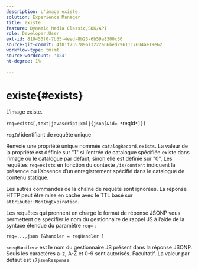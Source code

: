 ```yaml
---
description: L'image existe.
solution: Experience Manager
title: existe
feature: Dynamic Media Classic,SDK/API
role: Developer,User
exl-id: 810453f0-7b35-4eed-8b23-6b59a8300c50
source-git-commit: 4f81f755789613222a66bed2961117604ae19e62
workflow-type: tm+mt
source-wordcount: '124'
ht-degree: 1%

---
```


# existe{#exists}

L&#39;image existe.

`req=exists[,text|javascript|xml|{json[&id= *`reqId`*]}]`

*`reqId`* identifiant de requête unique

Renvoie une propriété unique nommée `catalogRecord.exists`. La valeur de la propriété est définie sur &quot;1&quot; si l’entrée de catalogue spécifiée existe dans l’image ou le catalogue par défaut, sinon elle est définie sur &quot;0&quot;. Les requêtes `req=exists` en fonction du contexte `/is/content` indiquent la présence ou l’absence d’un enregistrement spécifié dans le catalogue de contenu statique.

Les autres commandes de la chaîne de requête sont ignorées. La réponse HTTP peut être mise en cache avec le TTL basé sur `attribute::NonImgExpiration`.

Les requêtes qui prennent en charge le format de réponse JSONP vous permettent de spécifier le nom du gestionnaire de rappel JS à l’aide de la syntaxe étendue du paramètre `req=` :

`req=...,json [&handler = reqHandler ]`

`<reqHandler>` est le nom du gestionnaire JS présent dans la réponse JSONP. Seuls les caractères a-z, A-Z et 0-9 sont autorisés. Facultatif. La valeur par défaut est `s7jsonResponse`.
